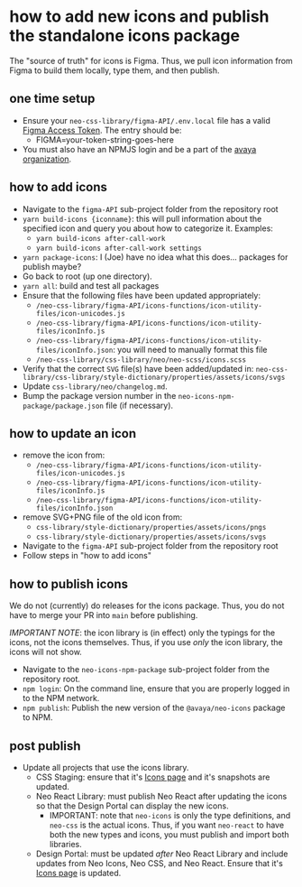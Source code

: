 # how to add new icons and publish the standalone icons package

The "source of truth" for icons is Figma. Thus, we pull icon information from Figma to build them locally, type them, and then publish.

## one time setup

- Ensure your `neo-css-library/figma-API/.env.local` file has a valid [Figma Access Token](https://www.figma.com/developers/api#access-tokens). The entry should be:
  - FIGMA=your-token-string-goes-here
- You must also have an NPMJS login and be a part of the [avaya organization](https://www.npmjs.com/settings/avaya/packages).

## how to add icons

- Navigate to the `figma-API` sub-project folder from the repository root
- `yarn build-icons {iconname}`: this will pull information about the specified icon and query you about how to categorize it. Examples:
  - `yarn build-icons after-call-work`
  - `yarn build-icons after-call-work settings`
- `yarn package-icons`: I (Joe) have no idea what this does... packages for publish maybe?
- Go back to root (up one directory).
- `yarn all`: build and test all packages
- Ensure that the following files have been updated appropriately:
  - `/neo-css-library/figma-API/icons-functions/icon-utility-files/icon-unicodes.js`
  - `/neo-css-library/figma-API/icons-functions/icon-utility-files/iconInfo.js`
  - `/neo-css-library/figma-API/icons-functions/icon-utility-files/iconInfo.json`: you will need to manually format this file
  - `/neo-css-library/css-library/neo/neo-scss/icons.scss`
- Verify that the correct `SVG` file(s) have been added/updated in: `neo-css-library/css-library/style-dictionary/properties/assets/icons/svgs`
- Update `css-library/neo/changelog.md`.
- Bump the package version number in the `neo-icons-npm-package/package.json` file (if necessary).

## how to update an icon

- remove the icon from:
  - `/neo-css-library/figma-API/icons-functions/icon-utility-files/icon-unicodes.js`
  - `/neo-css-library/figma-API/icons-functions/icon-utility-files/iconInfo.js`
  - `/neo-css-library/figma-API/icons-functions/icon-utility-files/iconInfo.json`
- remove SVG+PNG file of the old icon from:
  - `css-library/style-dictionary/properties/assets/icons/pngs`
  - `css-library/style-dictionary/properties/assets/icons/svgs`
- Navigate to the `figma-API` sub-project folder from the repository root
- Follow steps in "how to add icons"

## how to publish icons

We do not (currently) do releases for the icons package. Thus, you do not have to merge your PR into `main` before publishing.

*IMPORTANT NOTE*: the icon library is (in effect) only the typings for the icons, not the icons themselves. Thus, if you use _only_ the icon library, the icons will not show.

- Navigate to the `neo-icons-npm-package` sub-project folder from the repository root.
- `npm login`: On the command line, ensure that you are properly logged in to the NPM network.
- `npm publish`: Publish the new version of the `@avaya/neo-icons` package to NPM.

## post publish

- Update all projects that use the icons library.
  - CSS Staging: ensure that it's [Icons page](https://css-staging.netlify.app/icons/) and it's snapshots are updated.
  - Neo React Library: must publish Neo React after updating the icons so that the Design Portal can display the new icons.
    - IMPORTANT: note that `neo-icons` is only the type definitions, and `neo-css` is the actual icons. Thus, if you want `neo-react` to have both the new types and icons, you must publish and import both libraries.
  - Design Portal: must be updated _after_ Neo React Library and include updates from Neo Icons, Neo CSS, and Neo React. Ensure that it's [Icons page](https://design.avaya.com/icons) is updated.
